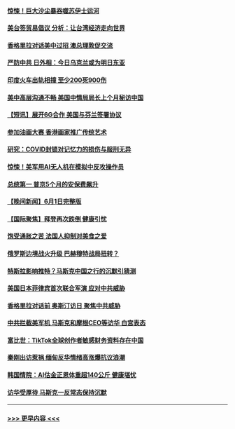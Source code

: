 #### [惊悚！巨大沙尘暴吞噬苏伊士运河](../pages/prog202/a103724800.md?t=06030943) 
#### [美台签贸易倡议 分析：让台湾经济走向世界](../pages/prog202/a103724802.md?t=06030943) 
#### [香格里拉对话美中过招 澳总理敦促交流](../pages/prog202/a103724799.md?t=06030943) 
#### [严防中共 日外相：今日乌克兰或为明日东亚](../pages/prog202/a103724797.md?t=06030943) 
#### [印度火车出轨相撞 至少200死900伤](../pages/prog202/a103724793.md?t=06030943) 
#### [美中高层沟通不畅 美国中情局局长上个月秘访中国](../pages/prog202/a103724735.md?t=06030943) 
#### [【短讯】展开6G合作 美国与芬兰签署协议](../pages/prog202/a103724647.md?t=06030943) 
#### [参加油画大赛 香港画家推广传统艺术](../pages/prog202/a103724649.md?t=06030943) 
#### [研究：COVID封锁对记忆力的损伤与服刑无异](../pages/prog202/a103724474.md?t=06030943) 
#### [惊悚！美军用AI无人机在模拟中反攻操作员](../pages/prog202/a103724467.md?t=06030943) 
#### [总统第一 普京5个月的安保费飙升](../pages/prog202/a103724470.md?t=06030943) 
#### [【晚间新闻】6月1日完整版](../pages/prog202/a103724298.md?t=06030943) 
#### [【国际聚焦】拜登再次跌倒 健康引忧](../pages/prog202/a103724293.md?t=06030943) 
#### [饱受通胀之苦 法国人抑制对美食之爱](../pages/prog202/a103724215.md?t=06030943) 
#### [俄罗斯边境战火升级 巴赫穆特战局扭转？](../pages/prog202/a103724212.md?t=06030943) 
#### [特斯拉影响推特？马斯克中国之行的沉默引猜测](../pages/prog202/a103724129.md?t=06030943) 
#### [美国日本菲律宾首次联合军演 应对中共威胁](../pages/prog202/a103724023.md?t=06030943) 
#### [香格里拉对话前 奥斯汀访日 聚焦中共威胁](../pages/prog202/a103724019.md?t=06030943) 
#### [中共拦截美军机 马斯克和摩根CEO等访华 白宫表态](../pages/prog202/a103724020.md?t=06030943) 
#### [富比世：TikTok全球创作者敏感财务资料存在中国](../pages/prog202/a103723917.md?t=06030943) 
#### [秦刚出访惹祸 缅甸反华情绪高涨爆抗议浪潮](../pages/prog202/a103723851.md?t=06030943) 
#### [韩国情院：AI估金正恩体重超140公斤 健康堪忧](../pages/prog202/a103723829.md?t=06030943) 
#### [访华受厚待 马斯克一反常态保持沉默](../pages/prog202/a103723841.md?t=06030943) 

----
#### [ >>> 更早内容 <<< ](../indexes/prog202-earlier.md)
